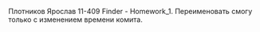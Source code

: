 Плотников Ярослав 11-409 Finder - Homework_1.
Переименовать смогу только с изменением времени комита.
